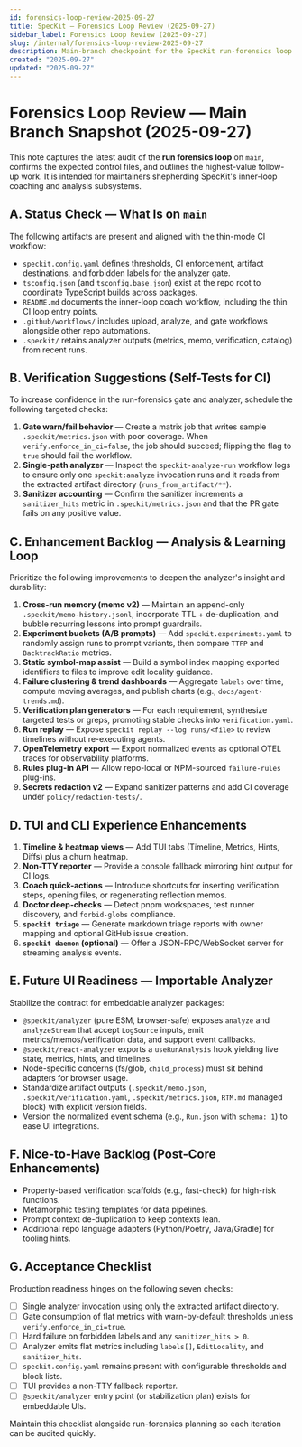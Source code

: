 ```yaml
---
id: forensics-loop-review-2025-09-27
title: SpecKit — Forensics Loop Review (2025-09-27)
sidebar_label: Forensics Loop Review (2025-09-27)
slug: /internal/forensics-loop-review-2025-09-27
description: Main-branch checkpoint for the SpecKit run-forensics loop plus prioritized enhancements and verification guidance.
created: "2025-09-27"
updated: "2025-09-27"
---
```


# Forensics Loop Review — Main Branch Snapshot (2025-09-27)

This note captures the latest audit of the **run forensics loop** on `main`, confirms the expected control files, and outlines the highest-value follow-up work. It is intended for maintainers shepherding SpecKit's inner-loop coaching and analysis subsystems.

## A. Status Check — What Is on `main`

The following artifacts are present and aligned with the thin-mode CI workflow:

- `speckit.config.yaml` defines thresholds, CI enforcement, artifact destinations, and forbidden labels for the analyzer gate.
- `tsconfig.json` (and `tsconfig.base.json`) exist at the repo root to coordinate TypeScript builds across packages.
- `README.md` documents the inner-loop coach workflow, including the thin CI loop entry points.
- `.github/workflows/` includes upload, analyze, and gate workflows alongside other repo automations.
- `.speckit/` retains analyzer outputs (metrics, memo, verification, catalog) from recent runs.

## B. Verification Suggestions (Self-Tests for CI)

To increase confidence in the run-forensics gate and analyzer, schedule the following targeted checks:

1. **Gate warn/fail behavior** — Create a matrix job that writes sample `.speckit/metrics.json` with poor coverage. When `verify.enforce_in_ci=false`, the job should succeed; flipping the flag to `true` should fail the workflow.
2. **Single-path analyzer** — Inspect the `speckit-analyze-run` workflow logs to ensure only one `speckit:analyze` invocation runs and it reads from the extracted artifact directory (`runs_from_artifact/**`).
3. **Sanitizer accounting** — Confirm the sanitizer increments a `sanitizer_hits` metric in `.speckit/metrics.json` and that the PR gate fails on any positive value.

## C. Enhancement Backlog — Analysis & Learning Loop

Prioritize the following improvements to deepen the analyzer's insight and durability:

1. **Cross-run memory (memo v2)** — Maintain an append-only `.speckit/memo-history.jsonl`, incorporate TTL + de-duplication, and bubble recurring lessons into prompt guardrails.
2. **Experiment buckets (A/B prompts)** — Add `speckit.experiments.yaml` to randomly assign runs to prompt variants, then compare `TTFP` and `BacktrackRatio` metrics.
3. **Static symbol-map assist** — Build a symbol index mapping exported identifiers to files to improve edit locality guidance.
4. **Failure clustering & trend dashboards** — Aggregate `labels` over time, compute moving averages, and publish charts (e.g., `docs/agent-trends.md`).
5. **Verification plan generators** — For each requirement, synthesize targeted tests or greps, promoting stable checks into `verification.yaml`.
6. **Run replay** — Expose `speckit replay --log runs/<file>` to review timelines without re-executing agents.
7. **OpenTelemetry export** — Export normalized events as optional OTEL traces for observability platforms.
8. **Rules plug-in API** — Allow repo-local or NPM-sourced `failure-rules` plug-ins.
9. **Secrets redaction v2** — Expand sanitizer patterns and add CI coverage under `policy/redaction-tests/`.

## D. TUI and CLI Experience Enhancements

1. **Timeline & heatmap views** — Add TUI tabs (Timeline, Metrics, Hints, Diffs) plus a churn heatmap.
2. **Non-TTY reporter** — Provide a console fallback mirroring hint output for CI logs.
3. **Coach quick-actions** — Introduce shortcuts for inserting verification steps, opening files, or regenerating reflection memos.
4. **Doctor deep-checks** — Detect pnpm workspaces, test runner discovery, and `forbid-globs` compliance.
5. **`speckit triage`** — Generate markdown triage reports with owner mapping and optional GitHub issue creation.
6. **`speckit daemon` (optional)** — Offer a JSON-RPC/WebSocket server for streaming analysis events.

## E. Future UI Readiness — Importable Analyzer

Stabilize the contract for embeddable analyzer packages:

- `@speckit/analyzer` (pure ESM, browser-safe) exposes `analyze` and `analyzeStream` that accept `LogSource` inputs, emit metrics/memos/verification data, and support event callbacks.
- `@speckit/react-analyzer` exports a `useRunAnalysis` hook yielding live state, metrics, hints, and timelines.
- Node-specific concerns (fs/glob, `child_process`) must sit behind adapters for browser usage.
- Standardize artifact outputs (`.speckit/memo.json`, `.speckit/verification.yaml`, `.speckit/metrics.json`, `RTM.md` managed block) with explicit version fields.
- Version the normalized event schema (e.g., `Run.json` with `schema: 1`) to ease UI integrations.

## F. Nice-to-Have Backlog (Post-Core Enhancements)

- Property-based verification scaffolds (e.g., fast-check) for high-risk functions.
- Metamorphic testing templates for data pipelines.
- Prompt context de-duplication to keep contexts lean.
- Additional repo language adapters (Python/Poetry, Java/Gradle) for tooling hints.

## G. Acceptance Checklist

Production readiness hinges on the following seven checks:

- [ ] Single analyzer invocation using only the extracted artifact directory.
- [ ] Gate consumption of flat metrics with warn-by-default thresholds unless `verify.enforce_in_ci=true`.
- [ ] Hard failure on forbidden labels and any `sanitizer_hits > 0`.
- [ ] Analyzer emits flat metrics including `labels[]`, `EditLocality`, and `sanitizer_hits`.
- [ ] `speckit.config.yaml` remains present with configurable thresholds and block lists.
- [ ] TUI provides a non-TTY fallback reporter.
- [ ] `@speckit/analyzer` entry point (or stabilization plan) exists for embeddable UIs.

Maintain this checklist alongside run-forensics planning so each iteration can be audited quickly.
